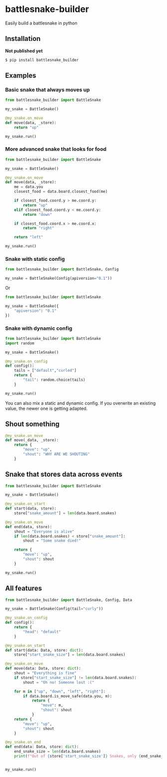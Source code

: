 # battlesnake-builder

Easily build a battlesnake in python

## Installation

**Not published yet**

```bash
$ pip install battlesnake_builder
```

## Examples

### Basic snake that always moves up

```py
from battlesnake_builder import BattleSnake

my_snake = BattleSnake()

@my_snake.on_move
def move(data, _store):
    return "up"

my_snake.run()
```

### More advanced snake that looks for food

```py
from battlesnake_builder import BattleSnake

my_snake = BattleSnake()

@my_snake.on_move
def move(data, _store):
    me = data.you
    closest_food = data.board.closest_food(me)

    if closest_food.coord.y > me.coord.y:
        return "up"
    elif closest_food.coord.y < me.coord.y:
        return "down"

    if closest_food.coord.x > me.coord.x:
        return "right"

    return "left"

my_snake.run()
```

### Snake with static config

```py
from battlesnake_builder import BattleSnake, Config

my_snake = BattleSnake(Config(apiversion="0.1"))
```

Or

```py
from battlesnake_builder import BattleSnake

my_snake = BattleSnake({
    "apiversion": "0.1"
})
```

### Snake with dynamic config

```py
from battlesnake_builder import BattleSnake
import random

my_snake = BattleSnake()

@my_snake.on_config
def config():
    tails = ["default","curled"]
    return {
        "tail": random.choice(tails)
    }

my_snake.run()
```

You can also mix a static and dynamic config. If you overwrite an existing value, the newer one is getting adapted.

## Shout something

```py
@my_snake.on_move
def move(_data, _store):
    return {
        "move": "up",
        "shout": "WHY ARE WE SHOUTING"
    }
```

## Snake that stores data across events

```py
from battlesnake_builder import BattleSnake

my_snake = BattleSnake()

@my_snake.on_start
def start(data, store):
    store["snake_amount"] = len(data.board.snakes)

@my_snake.on_move
def end(data, store):
    shout = "Everyone is alive"
    if len(data.board.snakes) < store["snake_amount"]:
        shout = "Some snake died!"

    return {
        "move": "up",
        "shout": shout
    }

my_snake.run()
```

## All features

```py
from battlesnake_builder import BattleSnake, Config, Data

my_snake = BattleSnake(Config(tail="curly"))

@my_snake.on_config
def config():
    return {
        "head": "default"
    }

@my_snake.on_start
def start(data: Data, store: dict):
    store["start_snake_size"] = len(data.board.snakes)

@my_snake.on_move
def move(data: Data, store: dict):
    shout = "Everything is fine"
    if store["start_snake_size"] != len(data.board.snakes):
        shout = "Oh no! Someone lost :("

    for m in ["up", "down", "left", "right"]:
        if data.board.is_move_safe(data.you, m):
            return {
                "move": m,
                "shout": shout
            }
    return {
        "move": "up",
        "shout": shout
    }

@my_snake.on_end
def end(data: Data, store: dict):
    end_snake_size = len(data.board.snakes)
    print(f"Out of {store['start_snake_size']} Snakes, only {end_snake_size} survived")


my_snake.run()
```
